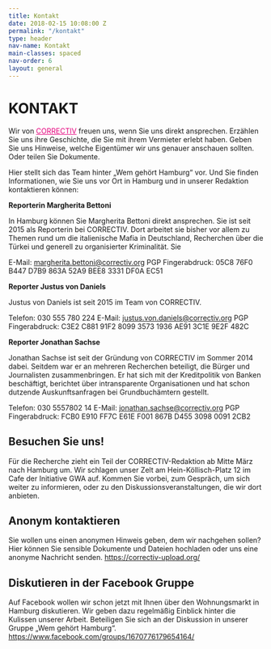 ```yaml
---
title: Kontakt
date: 2018-02-15 10:08:00 Z
permalink: "/kontakt"
type: header
nav-name: Kontakt
main-classes: spaced
nav-order: 6
layout: general
---
```


# KONTAKT

Wir von <a style="color: #e5007d" href="https://correctiv.org"> CORRECTIV</a> freuen uns, wenn Sie uns direkt ansprechen. Erzählen Sie uns ihre Geschichte, die Sie mit ihrem Vermieter erlebt haben. Geben Sie uns Hinweise, welche Eigentümer wir uns genauer anschauen sollten. Oder teilen Sie Dokumente.

Hier stellt sich das Team hinter „Wem gehört Hamburg“ vor. Und Sie finden Informationen, wie Sie uns vor Ort in Hamburg und in unserer Redaktion kontaktieren können:

**Reporterin Margherita Bettoni**

In Hamburg können Sie Margherita Bettoni direkt ansprechen. Sie ist seit 2015 als Reporterin bei CORRECTIV. Dort arbeitet sie bisher vor allem zu Themen rund um die italienische Mafia in Deutschland, Recherchen über die Türkei und generell zu organisierter Kriminalität. Sie 

E-Mail: margherita.bettoni@correctiv.org
PGP Fingerabdruck: 05C8 76F0 B447 D7B9 863A  52A9 BEE8 3331 DF0A EC51

**Reporter Justus von Daniels** 

Justus von Daniels ist seit 2015 im Team von CORRECTIV. 

Telefon: 030 555 780 224
E-Mail: justus.von.daniels@correctiv.org
PGP Fingerabdruck: C3E2 C881 91F2 8099 3573  1936 AE91 3C1E 9E2F 482C

**Reporter Jonathan Sachse**

Jonathan Sachse ist seit der Gründung von CORRECTIV im Sommer 2014 dabei. Seitdem war er an mehreren Recherchen beteiligt, die Bürger und Journalisten zusammenbringen. Er hat sich mit der Kreditpolitik von Banken beschäftigt, berichtet über intransparente Organisationen und hat schon dutzende Auskunftsanfragen bei Grundbuchämtern gestellt.

Telefon: 030 5557802 14
E-Mail: jonathan.sachse@correctiv.org
PGP Fingerabdruck: FCB0 E910 FF7C E61E F001  867B D455 3098 0091 2CB2

## Besuchen Sie uns!

Für die Recherche zieht ein Teil der CORRECTIV-Redaktion ab Mitte März nach Hamburg um. Wir schlagen unser Zelt am Hein-Köllisch-Platz 12 im Cafe der Initiative GWA auf. Kommen Sie vorbei, zum Gespräch, um sich weiter zu informieren, oder zu den Diskussionsveranstaltungen, die wir dort anbieten.

## Anonym kontaktieren

Sie wollen uns einen anonymen Hinweis geben, dem wir nachgehen sollen? Hier können Sie sensible Dokumente und Dateien hochladen oder uns eine anonyme Nachricht senden.
https://correctiv-upload.org/

## Diskutieren in der Facebook Gruppe

Auf Facebook wollen wir schon jetzt mit Ihnen über den Wohnungsmarkt in Hamburg diskutieren. Wir geben dazu regelmäßig Einblick hinter die Kulissen unserer Arbeit. Beteiligen Sie sich an der Diskussion in unserer Gruppe „Wem gehört Hamburg“.
https://www.facebook.com/groups/1670776179654164/
